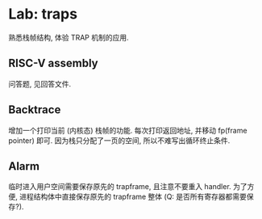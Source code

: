 # Lab: traps

熟悉栈帧结构, 体验 TRAP 机制的应用.

## RISC-V assembly

问答题, 见回答文件.

## Backtrace

增加一个打印当前 (内核态) 栈帧的功能. 每次打印返回地址, 并移动 fp(frame pointer) 即可. 因为栈只分配了一页的空间, 所以不难写出循环终止条件.

## Alarm

临时进入用户空间需要保存原先的 trapframe, 且注意不要重入 handler. 为了方便, 进程结构体中直接保存原先的 trapframe 整体 (Q: 是否所有寄存器都需要保存?).